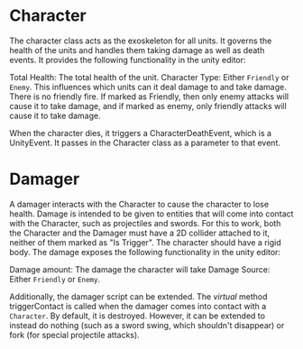 # Character

The character class acts as the exoskeleton for all units. It governs the health of the units and handles them taking damage as well as death events. It provides the following functionality in the unity editor:

Total Health: The total health of the unit.
Character Type: Either `Friendly` or `Enemy`. This influences which units can it deal damage to and take damage. There is no friendly fire. If marked as Friendly, then only enemy attacks will cause it to take damage, and if marked as enemy, only friendly attacks will cause it to take damage.

When the character dies, it triggers a CharacterDeathEvent, which is a UnityEvent. It passes in the Character class as a parameter to that event.

# Damager

A damager interacts with the Character to cause the character to lose health. Damage is intended to be given to entities that will come into contact with the Character, such as projectiles and swords. For this to work, both the Character and the Damager must have a 2D collider attached to it, neither of them marked as "Is Trigger". The character should have a rigid body. The damage exposes the following functionality in the unity editor:

Damage amount: The damage the character will take
Damage Source: Either `Friendly` or `Enemy`.

Additionally, the damager script can be extended. The _virtual_ method triggerContact is called when the damager comes into contact with a `Character`. By default, it is destroyed. However, it can be extended to instead do nothing (such as a sword swing, which shouldn't disappear) or fork (for special projectile attacks).